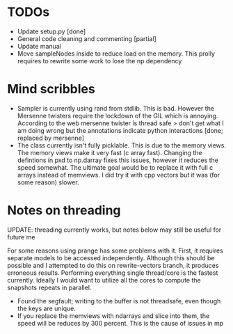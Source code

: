# TODOs
- Update setup.py [done]
- General code cleaning and commenting [partial]
- Update manual
- Move sampleNodes inside to reduce load on the memory. This prolly
requires to rewrite some work to lose the np dependency


# Mind scribbles
- Sampler is currently using rand from stdlib. This is bad.
However the Mersenne twisters require the lockdown of the GIL
which is annoying. According to the web mersenne twister is thread safe > don't get what I am doing wrong but the annotations
indicate python interactions [done; replaced by mersenne]
- The class currently isn't fully picklable. This is due to the memory views.
The memory views make it very fast (c array fast). Changing the defintions in pxd to np.darray fixes
this issues, however it reduces the speed somewhat. The ultimate goal would be to replace it with full
c arrays instead of memviews. I did try it with cpp vectors but it was (for some reason) slower.


# Notes on threading
UPDATE: threading currently works, but notes below may still be useful for future me

For some reasons using prange has some problems with it. First,  it requires
separate models to be accessed independently. Although this should be possible
and I attempted to do this on rewrite-vectors branch, it produces erroneous results. Performing everything single thread/core is the fastest currently.
Ideally I would want to utilize all the cores to compute the snapshots repeats
in parallel.


- Found the segfault; writing to the buffer is not threadsafe, even though the keys are unique.
- If you replace the memviews with ndarrays and slice into them, the speed will be reduces by 300 percent. This is the cause of issues in mp
